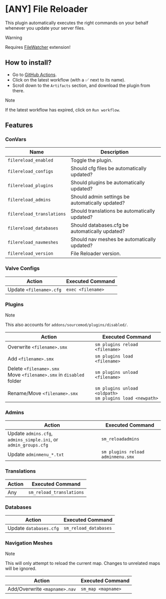 # [ANY] File Reloader
This plugin automatically executes the right commands on your behalf whenever you update your server files.
> [!WARNING]
> Requires [FileWatcher](https://github.com/KitRifty/SM-FileWatcher/releases) extension!

## How to install?
- Go to [GitHub Actions](https://github.com/Heapons/File-Reloader/actions/workflows/compile.yml).
- Click on the latest workflow (with a ✅ next to its name).
- Scroll down to the `Artifacts` section, and download the plugin from there.
> [!NOTE]
> If the latest workflow has expired, click on `Run workflow`.

## Features
### ConVars
|Name|Description|
|-|-|
|`filereload_enabled`|Toggle the plugin.|
|`filereload_configs`|Should cfg files be automatically updated?|
|`filereload_plugins`|Should plugins be automatically updated?|
|`filereload_admins`|Should admin settings be automatically updated?|
|`filereload_translations`|Should translations be automatically updated?|
|`filereload_databases`|Should databases.cfg be automatically updated?|
|`filereload_navmeshes`|Should nav meshes be automatically updated?|
|`filereload_version`|File Reloader version.|

### Valve Configs
|Action|Executed Command|
|-|-|
|Update `<filename>.cfg`|`exec <filename>`|

### Plugins
> [!NOTE]
> This also accounts for `addons/sourcemod/plugins/disabled/`.

|Action|Executed Command|
|-|-|
|Overwrite `<filename>.smx`|`sm plugins reload <filename>`|
|Add `<filename>.smx`|`sm plugins load <filename>`|
|Delete `<filename>.smx`<br>Move `<filename>.smx` in `disabled` folder</br>|`sm plugins unload <filename>`|
|Rename/Move `<filename>.smx` |`sm plugins unload <oldpath>`<br>`sm plugins load <newpath>`</br>|

### Admins
|Action|Executed Command|
|-|-|
|Update `admins.cfg`, `admins_simple.ini`, or `admin_groups.cfg`|`sm_reloadadmins`|
|Update `adminmenu_*.txt`|`sm plugins reload adminmenu.smx`|

### Translations
|Action|Executed Command|
|-|-|
|Any|`sm_reload_translations`|

### Databases
|Action|Executed Command|
|-|-|
|Update `databases.cfg`|`sm_reload_databases`|

### Navigation Meshes
> [!NOTE]
> This will only attempt to reload the current map. Changes to unrelated maps will be ignored.

|Action|Executed Command|
|-|-|
|Add/Overwrite `<mapname>.nav`|`sm_map <mapname>`|
